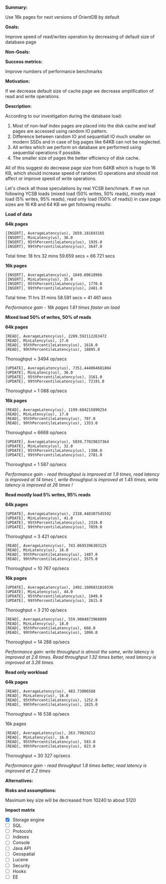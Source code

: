 **Summary:**

Use 16k pages  for next versions of OrientDB by default

**Goals:**

Improve speed of read/writes operation by decreasing of default size of database page

**Non-Goals:**


**Success metrics:**

Improve numbers of performance benchmarks

**Motivation:**

If we decrease default size of cache page we decrease amplification of read and write operations.

**Description:**

According to our investigation during the database load:

1. Most of non-leaf index pages are placed into the disk cache and leaf pages are accessed using random IO pattern.
2. Difference between random IO and sequantiall IO much smaller on modern SSDs and in case of big pages like 64KB can not be neglected.
3. All writes which we perform on database are performed using sequential operations if possible.
4. The smaller size of pages the better efficiency of disk cache.

All of this suggest do decrease page size from 64KB which is huge to 16 KB, which should increase speed of random IO operations 
and should not affect or improve speed of write operations.

Let's check all those speculations by real YCSB benchmark. If we run following YCSB loads (mixed load (50% writes, 50% reads), 
mostly read load (5% writes, 95% reads), read only load (100% of reads)) in case page sizes are 16 KB and 64 KB we get following 
results:

**Load of data**

**64k pages**

```
[INSERT], AverageLatency(us), 2659.181693165
[INSERT], MinLatency(us), 36.0
[INSERT], 95thPercentileLatency(us), 1935.0
[INSERT], 99thPercentileLatency(us), 3647.0
```

Total time: 18 hrs 32 mins 59.659 secs = 66 721 secs

**16k pages** 

```
[INSERT], AverageLatency(us), 1649.60618966
[INSERT], MinLatency(us), 35.0
[INSERT], 95thPercentileLatency(us), 1770.0
[INSERT], 99thPercentileLatency(us), 2481.0
```

Total time: 11 hrs 31 mins 58.591 secs = 41 461 secs

*Performance gain - 16k pages 1.61 times faster on load*

**Mixed load 50% of writes, 50% of reads**

**64k pages**

```
[READ], AverageLatency(us), 2289.592112263472
[READ], MinLatency(us), 17.0
[READ], 95thPercentileLatency(us), 1616.0
[READ], 99thPercentileLatency(us), 18895.0
```

Thoroughput = 3494 op/secs

```
[UPDATE], AverageLatency(us), 7351.444064681804
[UPDATE], MinLatency(us), 36.0
[UPDATE], 95thPercentileLatency(us), 3161.0
[UPDATE], 99thPercentileLatency(us), 72191.0
```

Thoroughput = 1 088 op/secs

**16k pages**

```
[READ], AverageLatency(us), 1199.684215890254
[READ], MinLatency(us), 17.0
[READ], 95thPercentileLatency(us), 787.0
[READ], 99thPercentileLatency(us), 1353.0
```

Thoroughput = 6668 op/secs

```
[UPDATE], AverageLatency(us), 5039.77029837364
[UPDATE], MinLatency(us), 32.0
[UPDATE], 95thPercentileLatency(us), 1308.0
[UPDATE], 99thPercentileLatency(us), 2781.0
```

Thoroughput = 1 587 op/secs

*Performance gain - read throughput is improved at 1.9 times, read latency is improved at 14 times !, 
write throughput is improved at 1.45 times, write latency is improved at 26 times !*


**Read mostly load 5% writes, 95% reads**

**64k pages**

```
[UPDATE], AverageLatency(us), 2338.448307545592
[UPDATE], MinLatency(us), 41.0
[UPDATE], 95thPercentileLatency(us), 2319.0
[UPDATE], 99thPercentileLatency(us), 7059.0
```

Thoroughput = 3 421 op/secs 

```
[READ], AverageLatency(us), 743.0695396303125
[READ], MinLatency(us), 16.0
[READ], 95thPercentileLatency(us), 1407.0
[READ], 99thPercentileLatency(us), 3575.0
```

Thoroughput = 10 767 op/secs

**16k pages**

```
[UPDATE], AverageLatency(us), 2492.1606831810336
[UPDATE], MinLatency(us), 44.0
[UPDATE], 95thPercentileLatency(us), 1049.0
[UPDATE], 99thPercentileLatency(us), 2615.0
```

Thoroughput = 3 210 op/secs

```
[READ], AverageLatency(us), 559.9084873968899
[READ], MinLatency(us), 18.0
[READ], 95thPercentileLatency(us), 668.0
[READ], 99thPercentileLatency(us), 1096.0
```

Thoroughput = 14 288 op/secs

*Performance gain: write throughput is almost the same, write latency is improved at 2.6 times.
Read throughput 1.32 times better, read latency is improved at 3.26 times.*

**Read only workload** 

**64k pages**

```
[READ], AverageLatency(us), 483.73006588
[READ], MinLatency(us), 16.0
[READ], 95thPercentileLatency(us), 1252.0
[READ], 99thPercentileLatency(us), 1825.0
```

Thoroughput = 16 538 op/secs

16k pages 

```
[READ], AverageLatency(us), 263.79829212
[READ], MinLatency(us), 16.0
[READ], 95thPercentileLatency(us), 583.0
[READ], 99thPercentileLatency(us), 823.0
```

Thoroughput = 30 327 op/secs

*Performance gain - read throughput 1.8 times better, read latency is improved at 2.2 times*


**Alternatives:**


**Risks and assumptions:**

Maximum key size will be decreased from 10240 to about 5120

**Impact matrix**

- [X] Storage engine
- [ ] SQL
- [ ] Protocols
- [ ] Indexes
- [ ] Console
- [ ] Java API
- [ ] Geospatial
- [ ] Lucene
- [ ] Security
- [ ] Hooks
- [ ] EE
